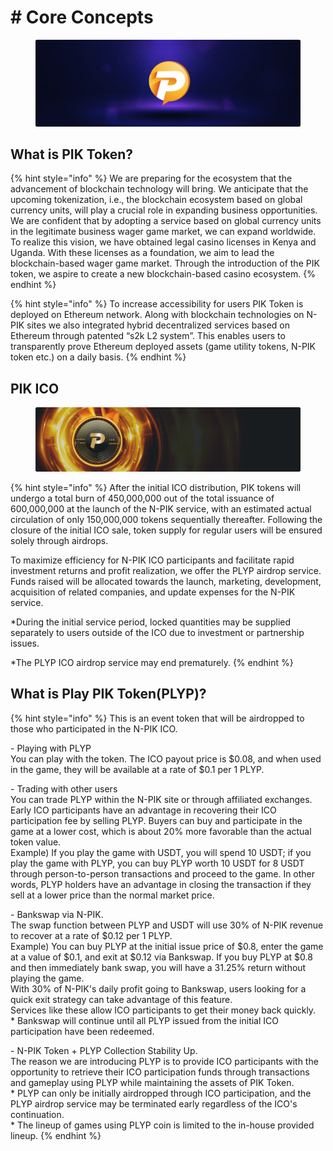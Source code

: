 # # Core Concepts

<figure><img src=".gitbook/assets/02.png" alt=""><figcaption></figcaption></figure>

## **What is PIK Token?**

{% hint style="info" %}
We are preparing for the ecosystem that the advancement of blockchain technology will bring. We anticipate that the upcoming tokenization, i.e., the blockchain ecosystem based on global currency units, will play a crucial role in expanding business opportunities. We are confident that by adopting a service based on global currency units in the legitimate business wager game market, we can expand worldwide. To realize this vision, we have obtained legal casino licenses in Kenya and Uganda. With these licenses as a foundation, we aim to lead the blockchain-based wager game market. Through the introduction of the PIK token, we aspire to create a new blockchain-based casino ecosystem.
{% endhint %}

{% hint style="info" %}
To increase accessibility for users PIK Token is deployed on Ethereum network. Along with blockchain technologies on N-PIK sites we also integrated hybrid decentralized services based on Ethereum through patented “s2k L2 system”. This enables users to transparently prove Ethereum deployed assets (game utility tokens, N-PIK token etc.) on a daily basis.
{% endhint %}



## **PIK ICO**

<figure><img src=".gitbook/assets/03.png" alt=""><figcaption></figcaption></figure>

{% hint style="info" %}
After the initial ICO distribution, PIK tokens will undergo a total burn of 450,000,000 out of the total issuance of 600,000,000 at the launch of the N-PIK service, with an estimated actual circulation of only 150,000,000 tokens sequentially thereafter. Following the closure of the initial ICO sale, token supply for regular users will be ensured solely through airdrops.

To maximize efficiency for N-PIK ICO participants and facilitate rapid investment returns and profit realization, we offer the PLYP airdrop service. Funds raised will be allocated towards the launch, marketing, development, acquisition of related companies, and update expenses for the N-PIK service.

\*During the initial service period, locked quantities may be supplied separately to users outside of the ICO due to investment or partnership issues.

\*The PLYP ICO airdrop service may end prematurely.
{% endhint %}



## **What is Play PIK Token(PLYP)?**

{% hint style="info" %}
This is an event token that will be airdropped to those who participated in the N-PIK ICO.

\-   Playing with PLYP\
You can play with the token. The ICO payout price is $0.08, and when used in the game, they will be available at a rate of $0.1 per 1 PLYP.

\-   Trading with other users\
You can trade PLYP within the N-PIK site or through affiliated exchanges.\
Early ICO participants have an advantage in recovering their ICO participation fee by selling PLYP. Buyers can buy and participate in the game at a lower cost, which is about 20% more favorable than the actual token value.\
Example) If you play the game with USDT, you will spend 10 USDT; if you play the game with PLYP, you can buy PLYP worth 10 USDT for 8 USDT through person-to-person transactions and proceed to the game. In other words, PLYP holders have an advantage in closing the transaction if they sell at a lower price than the normal market price.

\-   Bankswap via N-PIK.\
The swap function between PLYP and USDT will use 30% of N-PIK revenue to recover at a rate of $0.12 per 1 PLYP.\
Example) You can buy PLYP at the initial issue price of $0.8, enter the game at a value of $0.1, and exit at $0.12 via Bankswap. If you buy PLYP at $0.8 and then immediately bank swap, you will have a 31.25% return without playing the game.\
With 30% of N-PIK's daily profit going to Bankswap, users looking for a quick exit strategy can take advantage of this feature.\
Services like these allow ICO participants to get their money back quickly.\
\* Bankswap will continue until all PLYP issued from the initial ICO participation have been redeemed.

\-   N-PIK Token + PLYP Collection Stability Up.\
The reason we are introducing PLYP is to provide ICO participants with the opportunity to retrieve their ICO participation funds through transactions and gameplay using PLYP while maintaining the assets of PIK Token.\
\* PLYP can only be initially airdropped through ICO participation, and the PLYP airdrop service may be terminated early regardless of the ICO's continuation.\
\* The lineup of games using PLYP coin is limited to the in-house provided lineup.
{% endhint %}
